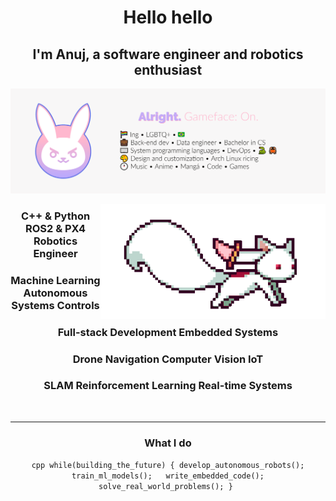 ﻿<div align="center">

#  Hello hello
## I'm Anuj, a software engineer and robotics enthusiast 

![Banner](./assets/banner.png)

<img align="right" alt="GIF" src="./assets/kyubey.gif" width="360px"/>

###  C++ & Python  ROS2 & PX4  Robotics Engineer
###  Machine Learning  Autonomous Systems  Controls
###  Full-stack Development  Embedded Systems  
###  Drone Navigation  Computer Vision  IoT
###  SLAM  Reinforcement Learning  Real-time Systems

<br clear="both"/>

---

###  **What I do**

`cpp
while(building_the_future) {
    develop_autonomous_robots();
    train_ml_models();  
    write_embedded_code();
    solve_real_world_problems();
}
`

</div>
